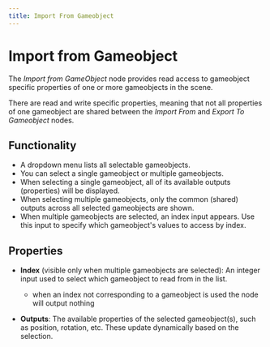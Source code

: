 ```yaml
---
title: Import From Gameobject
---
```


# Import from Gameobject

The _Import from GameObject_ node provides read access to gameobject specific properties of one or more gameobjects in the scene.

There are read and write specific properties, meaning that not all properties of one gameobject are shared between the _Import From_ and _Export To Gameobject_ nodes.

## Functionality

- A dropdown menu lists all selectable gameobjects.
- You can select a single gameobject or multiple gameobjects.
- When selecting a single gameobject, all of its available outputs (properties) will be displayed.
- When selecting multiple gameobjects, only the common (shared) outputs across all selected gameobjects are shown.
- When multiple gameobjects are selected, an index input appears. Use this input to specify which gameobject's values to access by index.

## Properties

- **Index** (visible only when multiple gameobjects are selected): An integer input used to select which gameobject to read from in the list.

  - when an index not corresponding to a gameobject is used the node will output nothing

- **Outputs**: The available properties of the selected gameobject(s), such as position, rotation, etc. These update dynamically based on the selection.

<DocsNodeEditor type="DocsImportFromGameobject" />
